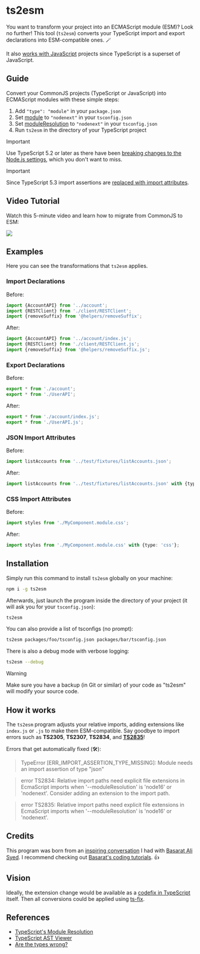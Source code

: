 # ts2esm

You want to transform your project into an ECMAScript module (ESM)? Look no further! This tool (`ts2esm`) converts your TypeScript import and export declarations into ESM-compatible ones. 🪄

It also [works with JavaScript](https://github.com/bennycode/ts2esm/issues/20#issuecomment-1894702085) projects since TypeScript is a superset of JavaScript.

## Guide

Convert your CommonJS projects (TypeScript or JavaScript) into ECMAScript modules with these simple steps:

1. Add `"type": "module"` in your `package.json`
2. Set [module](https://www.typescriptlang.org/tsconfig#module) to `"nodenext"` in your `tsconfig.json`
3. Set [moduleResolution](https://www.typescriptlang.org/tsconfig#moduleResolution) to `"nodenext"` in your `tsconfig.json`
4. Run `ts2esm` in the directory of your TypeScript project

> [!IMPORTANT]  
> Use TypeScript 5.2 or later as there have been [breaking changes to the Node.js settings](https://devblogs.microsoft.com/typescript/announcing-typescript-5-2/#breaking-changes-and-correctness-fixes), which you don't want to miss.

> [!IMPORTANT]  
> Since TypeScript 5.3 import assertions are [replaced with import attributes](https://devblogs.microsoft.com/typescript/announcing-typescript-5-3-beta/#import-attributes).

## Video Tutorial

Watch this 5-minute video and learn how to migrate from CommonJS to ESM:

[<img src="https://i.ytimg.com/vi_webp/bgGQgSQSpI8/mqdefault.webp">](https://youtu.be/bgGQgSQSpI8)

## Examples

Here you can see the transformations that `ts2esm` applies.

### Import Declarations

Before:

```ts
import {AccountAPI} from '../account';
import {RESTClient} from './client/RESTClient';
import {removeSuffix} from '@helpers/removeSuffix';
```

After:

```ts
import {AccountAPI} from '../account/index.js';
import {RESTClient} from './client/RESTClient.js';
import {removeSuffix} from '@helpers/removeSuffix.js';
```

### Export Declarations

Before:

```ts
export * from './account';
export * from './UserAPI';
```

After:

```ts
export * from './account/index.js';
export * from './UserAPI.js';
```

### JSON Import Attributes

Before:

```ts
import listAccounts from '../test/fixtures/listAccounts.json';
```

After:

```ts
import listAccounts from '../test/fixtures/listAccounts.json' with {type: 'json'};
```

### CSS Import Attributes

Before:

```ts
import styles from './MyComponent.module.css';
```

After:

```ts
import styles from './MyComponent.module.css' with {type: 'css'};
```

## Installation

Simply run this command to install `ts2esm` globally on your machine:

```bash
npm i -g ts2esm
```

Afterwards, just launch the program inside the directory of your project (it will ask you for your `tsconfig.json`):

```bash
ts2esm
```

You can also provide a list of tsconfigs (no prompt):

```bash
ts2esm packages/foo/tsconfig.json packages/bar/tsconfig.json
```

There is also a debug mode with verbose logging:

```bash
ts2esm --debug
```

> [!WARNING]  
> Make sure you have a backup (in Git or similar) of your code as "ts2esm" will modify your source code.

## How it works

The `ts2esm` program adjusts your relative imports, adding extensions like `index.js` or `.js` to make them ESM-compatible. Say goodbye to import errors such as **TS2305**, **TS2307**, **TS2834**, and [**TS2835**](https://typescript.tv/errors/#ts2835)!

Errors that get automatically fixed (🛠️):

> TypeError [ERR_IMPORT_ASSERTION_TYPE_MISSING]: Module needs an import assertion of type "json"

> error TS2834: Relative import paths need explicit file extensions in EcmaScript imports when '--moduleResolution' is 'node16' or 'nodenext'. Consider adding an extension to the import path.

> error TS2835: Relative import paths need explicit file extensions in EcmaScript imports when '--moduleResolution' is 'node16' or 'nodenext'.

## Credits

This program was born from an [inspiring conversation](https://twitter.com/bennycode/status/1693362836695585084) I had with [Basarat Ali Syed](https://twitter.com/basarat). I recommend checking out [Basarat's coding tutorials](https://www.youtube.com/@basarat). 👍

## Vision

Ideally, the extension change would be available as a [codefix in TypeScript](https://github.com/microsoft/TypeScript/tree/v5.3.3/src/services/codefixes) itself. Then all conversions could be applied using [ts-fix](https://github.com/microsoft/ts-fix).

## References

- [TypeScript's Module Resolution](https://www.typescriptlang.org/docs/handbook/modules/theory.html#module-resolution-is-host-defined)
- [TypeScript AST Viewer](https://ts-ast-viewer.com/)
- [Are the types wrong?](https://github.com/arethetypeswrong/arethetypeswrong.github.io)
